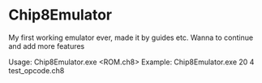 # Chip8Emulator
My first working emulator ever, made it by guides etc.
Wanna to continue and add more features

Usage: Chip8Emulator.exe <Scale> <Speed> <ROM.ch8>
Example: Chip8Emulator.exe 20 4 test_opcode.ch8
